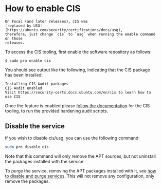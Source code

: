 # How to enable CIS

```{note}
On Focal (and later releases), CIS was
[replaced by USG](https://ubuntu.com/security/certifications/docs/usg),
therefore, just change `cis` to `usg` when running the enable command on those
releases.
```

To access the CIS tooling, first enable the software repository as follows:

```console
$ sudo pro enable cis
```

You should see output like the following, indicating that the CIS package has
been installed:

```
Installing CIS Audit packages
CIS Audit enabled
Visit https://security-certs.docs.ubuntu.com/en/cis to learn how to use CIS
```

Once the feature is enabled please
[follow the documentation](https://ubuntu.com/security/certifications/docs/cis)
for the CIS tooling, to run the provided hardening audit scripts.

## Disable the service

If you wish to disable cis/usg, you can use the following command:

```bash
sudo pro disable cis
```

Note that this command will only remove the APT sources, but not uninstall the packages installed with the service.

To purge the service, removing the APT packages installed with it, see [how to disable and purge services](../explanations/purging_services.md). This will not remove any configuration, only remove the packages.
